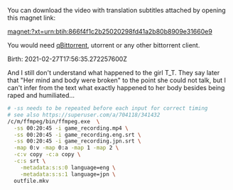 
You can download the video with translation subtitles attached by opening this magnet link:

<a href="https://tinyurl.com/vc9mtv8c">magnet:?xt=urn:btih:866f4f1c2b25020298fd41a2b80b8909e31660e9</a>

You would need [qBittorrent](https://www.qbittorrent.org/), utorrent or any other bittorrent client.

 Birth: 2021-02-27T17:56:35.272257600Z

And I still don't understand what happened to the girl T_T.
They say later that "Her mind and body were broken" to the point she could not talk, but I can't infer from the text what exactly happened to her body besides being raped and humiliated...

```bash
# -ss needs to be repeated before each input for correct timing
# see also https://superuser.com/a/704118/341432
/c/m/ffmpeg/bin/ffmpeg.exe  \
  -ss 00:20:45 -i game_recording.mp4 \
  -ss 00:20:45 -i game_recording.eng.srt \
  -ss 00:20:45 -i game_recording.jpn.srt \
  -map 0:v -map 0:a -map 1 -map 2 \
  -c:v copy -c:a copy \
  -c:s srt \
    -metadata:s:s:0 language=eng \
    -metadata:s:s:1 language=jpn \
  outfile.mkv
```
